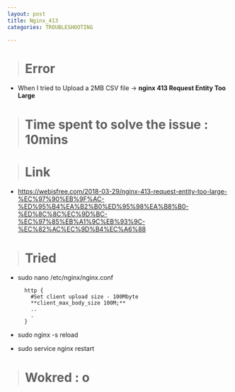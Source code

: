 ```yaml
---
layout: post
title: Nginx_413
categories: TROUBLESHOOTING

---
```




> # Error 
* When I tried to Upload a 2MB CSV file  -> **nginx 413 Request Entity Too Large**


> # Time spent to solve the issue : 10mins




> # Link
* https://webisfree.com/2018-03-29/nginx-413-request-entity-too-large-%EC%97%90%EB%9F%AC-%ED%95%B4%EA%B2%B0%ED%95%98%EA%B8%B0-%ED%8C%8C%EC%9D%BC-%EC%97%85%EB%A1%9C%EB%93%9C-%EC%82%AC%EC%9D%B4%EC%A6%88



> # Tried

* sudo nano /etc/nginx/nginx.conf

        http {
          #Set client upload size - 100Mbyte
          **client_max_body_size 100M;**
          ..
          .
        }

* sudo nginx -s reload
* sudo service nginx restart 


> # Wokred : o
